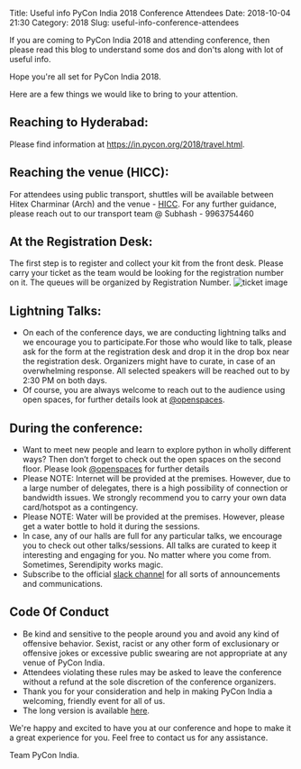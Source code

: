 Title: Useful info PyCon India 2018 Conference Attendees
Date: 2018-10-04 21:30
Category: 2018
Slug: useful-info-conference-attendees


If you are coming to PyCon India 2018 and attending conference, then please read this blog to understand some dos and don'ts along with lot of useful info.
<!-- PELICAN_END_SUMMARY -->

Hope you're all set for PyCon India 2018.

Here are a few things we would like to bring to your attention.

## Reaching to Hyderabad:
Please find information at https://in.pycon.org/2018/travel.html.

## Reaching the venue (HICC):
For attendees using public transport, shuttles will be available between Hitex Charminar (Arch)  and the venue - [HICC](https://goo.gl/maps/SrZKN3PhAau). For any further guidance, please reach out to our transport team @ Subhash - 9963754460

## At the Registration Desk:
The first step is to register and collect your kit from the front desk. Please carry your ticket as the team would be looking for the registration number on it.  The queues will be organized by Registration Number.
![ticket image](https://github.com/pythonindia/inpycon2018/blob/master/img/ticket-image.jpeg)

## Lightning Talks:
* On each of the conference days, we are conducting lightning talks and we encourage you to participate.For those who would like to talk, please ask for the form at the registration desk and drop it in the drop box near the registration desk. Organizers might have to curate, in case of an overwhelming response. All selected speakers will be reached out to by 2:30 PM on both days.
* Of course, you are always welcome to reach out to the audience using open spaces, for further details look at [@openspaces](https://in.pycon.org/2018/open-spaces.html).

## During the conference:
* Want to meet new people and learn to explore python in wholly different ways? Then don’t forget to check out the open spaces on the second floor. Please look [@openspaces](https://in.pycon.org/2018/open-spaces.html) for further details
* Please NOTE: Internet will be provided at the premises.  However, due to a large number of delegates, there is a high possibility of connection or bandwidth issues. We strongly recommend you to carry your own data card/hotspot as a contingency.
* Please NOTE: Water will be provided at the premises. However, please get a water bottle to hold it during the sessions.
* In case, any of our halls are full for any particular talks, we encourage you to check out other talks/sessions. All talks are curated to keep it interesting and engaging for you. No matter where you come from. Sometimes, Serendipity works magic.
* Subscribe to the official [slack channel](https://pyconindia2018.slack.com/shared_invite/enQtNDQ3NDI0OTk5NDk0LWM0ZGE3ODEzNjlkN2MwZTEyYjhkM2YwY2MwZmFkZTQzZWZkY2ViMjhiMGFmZDY3NzFmYmRmNzI1OTE3YWQyZmI) for all sorts of announcements and communications.

## Code Of Conduct
* Be kind and sensitive to the people around you and avoid any kind of offensive behavior. Sexist, racist or any other form of exclusionary or offensive jokes or excessive public swearing are not appropriate at any venue of PyCon India.
* Attendees violating these rules may be asked to leave the conference without a refund at the sole discretion of the conference organizers.
* Thank you for your consideration and help in making PyCon India a welcoming, friendly event for all of us.
* The long version is available [here](https://in.pycon.org/2018/coc.html).

We're happy and excited to have you at our conference and hope to make it a great experience for you. Feel free to contact us for any assistance.

Team PyCon India.
